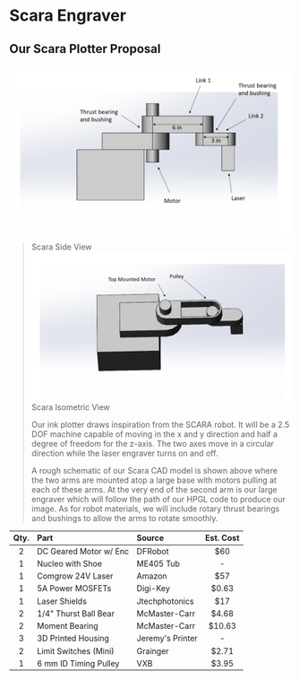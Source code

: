 # Scara Engraver
## Our Scara Plotter Proposal
![Scara Side View](Side_View_annotated.png)
> Scara Side View
![Scara Isometric View](Isometric_top_view_annotated.png)
> Scara Isometric View
> 
> Our ink plotter draws inspiration from the SCARA robot. It will be a 2.5 DOF
> machine capable of moving in the x and y direction and half a degree of 
> freedom for the z-axis. The two axes move in a circular direction while the 
> laser engraver turns on and off. 
>
> A rough schematic of our Scara CAD model is shown above where the two arms
> are mounted atop a large base with motors pulling at each of these arms. 
> At the very end of the second arm is our large engraver which will follow 
> the path of our HPGL code to produce our image. As for robot materials,
> we will include rotary thrust bearings and bushings to allow 
> the arms to rotate smoothly. 

| Qty. | Part                  | Source                | Est. Cost |
|:----:|:----------------------|:----------------------|:---------:|
|  2   | DC Geared Motor w/ Enc| DFRobot               |    $60    |
|  1   | Nucleo with Shoe      | ME405 Tub             |     -     |
|  1   | Comgrow 24V Laser     | Amazon                |    $57    |
|  1   | 5A Power MOSFETs      | Digi-Key              |   $0.63   |
|  1   | Laser Shields         | Jtechphotonics        |    $17    |
|  2   | 1/4" Thurst Ball Bear | McMaster-Carr         |   $4.68   |
|  2   | Moment Bearing        | McMaster-Carr         |  $10.63   |    
|  3   | 3D Printed Housing    | Jeremy's Printer      |     -     |
|  2   | Limit Switches (Mini) | Grainger              |   $2.71   |
|  1   | 6 mm ID Timing Pulley | VXB                   |   $3.95   |